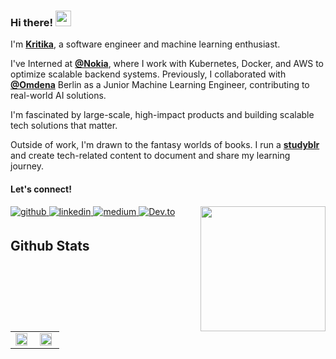 ### Hi there! <img src="https://emojis.slackmojis.com/emojis/images/1536351075/4594/blob-wave.gif" width="25"/>

I'm [**Kritika**](https://gazijarin.com), a software engineer and machine learning enthusiast.

I've Interned at [**@Nokia**](https://github.com/nokia), where I work with Kubernetes, Docker, and AWS to optimize scalable backend systems. Previously, I collaborated with [**@Omdena**](https://github.com/OmdenaAI) Berlin as a Junior Machine Learning Engineer, contributing to real-world AI solutions.

I'm fascinated by large-scale, high-impact products and building scalable tech solutions that matter. 

Outside of work, I'm drawn to the fantasy worlds of books. I run a [**studyblr**](https://www.tumblr.com/lasttwobrainlesscells?source=share) and create tech-related content to document and share my learning journey.

#### Let's connect!
<a href="https://github.com/kritikataank" target="_blank">
<img src=https://img.shields.io/badge/github-%2324292e.svg?&style=for-the-badge&logo=github&logoColor=white alt=github style="margin-bottom: 5px;" />
</a>
<a href="https://linkedin.com/in/kritika-taank-b35900228" target="_blank">
<img src=https://img.shields.io/badge/linkedin-%231E77B5.svg?&style=for-the-badge&logo=linkedin&logoColor=white alt=linkedin style="margin-bottom: 5px;" />
</a>
<a href="https://medium.com/@taank.kritika" target="_blank">
<img src=https://img.shields.io/badge/medium-%23292929.svg?&style=for-the-badge&logo=medium&logoColor=white alt=medium style="margin-bottom: 5px;" />
</a>  
 <a href="https://dev.to/kritikataank" target="_blank">
<img src="https://img.shields.io/badge/dev.to-0A0A0A?style=for-the-badge&logo=devdotto&logoColor=white" alt="Dev.to" style="margin-bottom: 5px;" />
</a> 
<img align="right" width="200" src="https://avatars.githubusercontent.com/u/583231?v=4">

<br/>  

## Github Stats  
<table><tr><td valign="top" width="50%">

<img src="https://github-readme-stats.vercel.app/api?username=kritikataank&show_icons=true&count_private=true&hide_border=true" align="left" style="width: 90%" />

</td><td valign="top" width="50%">

<img src="https://github-readme-stats.vercel.app/api/top-langs/?username=kritikataank&hide_border=true&layout=compact" align="left" style="width: 90%" />

</td></tr></table>  
